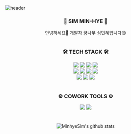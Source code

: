 ![header](https://capsule-render.vercel.app/api?type=rounded&color=D5E6C4&height=300&section=header&text=Welcome!&fontColor=fffce8&fontSize=90)

<div align="center">
  
  ### 🌱 SIM MIN-HYE 🌱
  
  안녕하세요🙌 개발자 꿈나무 심민혜입니다😊


  #
  
  ### 🛠️ TECH STACK 🛠️
  
  <img src="https://img.shields.io/badge/JAVA-blue?style=for-the-badge"/>  <img src="https://img.shields.io/badge/Spring Boot-green?style=for-the-badge&logo=Spring Boot&logoColor=6DB33F"/>  <img src="https://img.shields.io/badge/React-black?style=for-the-badge&logo=React&logoColor=61DAFB"/>  <img src="https://img.shields.io/badge/MariaDB-blue?style=for-the-badge&logo=MariaDB&logoColor=003545"/>  
  <img src="https://img.shields.io/badge/Next.js-lightgrey?style=for-the-badge&logo=Next.js&logoColor=000000"/> <img src="https://img.shields.io/badge/JavaScript-yellow?style=for-the-badge&logo=JavaScript&logoColor=F7DF1E"/>  <img src="https://img.shields.io/badge/HTML-orange?style=for-the-badge&logo=HTML5&logoColor=E34F26"/>  <img src="https://img.shields.io/badge/CSS-9cf?style=for-the-badge&logo=CSS3&logoColor=1572B6"/>  
  <img src="https://img.shields.io/badge/Python-9cf?style=for-the-badge&logo=Python&logoColor=3776AB"/>  <img src="https://img.shields.io/badge/PyTorch-orange?style=for-the-badge&logo=PyTorch&logoColor=EE4C2C"/>  <img src="https://img.shields.io/badge/TensorFlow-red?style=for-the-badge&logo=TensorFlow&logoColor=FF6F00"/> 
  
  #  
  ### ⚙️ COWORK TOOLS ⚙️

  <img src="https://img.shields.io/badge/Slack-blueviolet?style=for-the-badge&logo=Slack&logoColor=4A154B"/>  <img src="https://img.shields.io/badge/Notion-inactive?style=for-the-badge&logo=Notion&logoColor=000000"/> 


  #
  ![MinhyeSim's github stats](https://github-readme-stats.vercel.app/api?username=MinhyeSim&theme=vue&show_icons=true)
  
</div>
